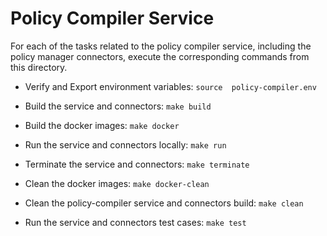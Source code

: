 # Policy Compiler Service
For each of the tasks related to the policy compiler service, including the policy manager connectors, execute the corresponding commands from this directory.

* Verify and Export environment variables: `source  policy-compiler.env`

* Build the service and connectors: `make build`

* Build the docker images: `make docker`

* Run the service and connectors locally: `make run`

* Terminate the service and connectors: `make terminate`

* Clean the docker images: `make docker-clean`

* Clean the policy-compiler service and connectors build: `make clean`

* Run the service and connectors test cases: `make test`
